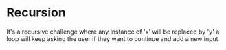 # Recursion
It's a recursive challenge where any instance of 'x' will be replaced by 'y'
a loop will keep asking the user if they want to continue and add a new input
